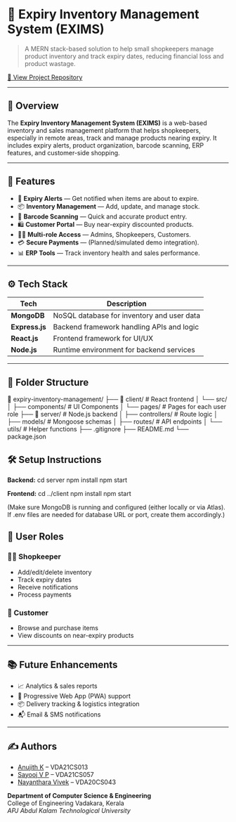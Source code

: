# 🧾 Expiry Inventory Management System (EXIMS)

> A MERN stack-based solution to help small shopkeepers manage product inventory and track expiry dates, reducing financial loss and product wastage.

[🔗 View Project Repository](https://github.com/SayoojVP/expiry-inventory-management)

---

## 📌 Overview

The **Expiry Inventory Management System (EXIMS)** is a web-based inventory and sales management platform that helps shopkeepers, especially in remote areas, track and manage products nearing expiry. It includes expiry alerts, product organization, barcode scanning, ERP features, and customer-side shopping.

---

## 🚀 Features

- 🔔 **Expiry Alerts** — Get notified when items are about to expire.
- 📦 **Inventory Management** — Add, update, and manage stock.
- 🧾 **Barcode Scanning** — Quick and accurate product entry.
- 🛍️ **Customer Portal** — Buy near-expiry discounted products.
- 👨‍💼 **Multi-role Access** — Admins, Shopkeepers, Customers.
- 💳 **Secure Payments** — (Planned/simulated demo integration).
- 📊 **ERP Tools** — Track inventory health and sales performance.

---

## ⚙️ Tech Stack

| Tech       | Description                                  |
|------------|----------------------------------------------|
| **MongoDB**| NoSQL database for inventory and user data   |
| **Express.js** | Backend framework handling APIs and logic |
| **React.js** | Frontend framework for UI/UX                |
| **Node.js** | Runtime environment for backend services     |

---

## 🧩 Folder Structure

📁 expiry-inventory-management/
├── 📁 client/ # React frontend
│ └── src/
│ ├── components/ # UI Components
│ └── pages/ # Pages for each user role
├── 📁 server/ # Node.js backend
│ ├── controllers/ # Route logic
│ ├── models/ # Mongoose schemas
│ ├── routes/ # API endpoints
│ └── utils/ # Helper functions
├── .gitignore
├── README.md
└── package.json

## 🛠️ Setup Instructions
**Backend:**
cd server
npm install
npm start

**Frontend:**
cd ../client
npm install
npm start

(Make sure MongoDB is running and configured (either locally or via Atlas). If .env files are needed for database URL or port, create them accordingly.)

## 👥 User Roles

### 👨‍💼 Shopkeeper
- Add/edit/delete inventory
- Track expiry dates
- Receive notifications
- Process payments

### 🛒 Customer
- Browse and purchase items
- View discounts on near-expiry products

---

## 📚 Future Enhancements

- 📈 Analytics & sales reports
- 📱 Progressive Web App (PWA) support
- 📦 Delivery tracking & logistics integration
- 📬 Email & SMS notifications

---

## ✍️ Authors

- [Anujith K](https://github.com/AnujithK) – VDA21CS013  
- [Sayooj V P](https://github.com/SayoojVP) – VDA21CS057  
- [Nayanthara Vivek](https://github.com/NayantharaVivek) – VDA20CS043  

**Department of Computer Science & Engineering**  
College of Engineering Vadakara, Kerala  
*APJ Abdul Kalam Technological University*


